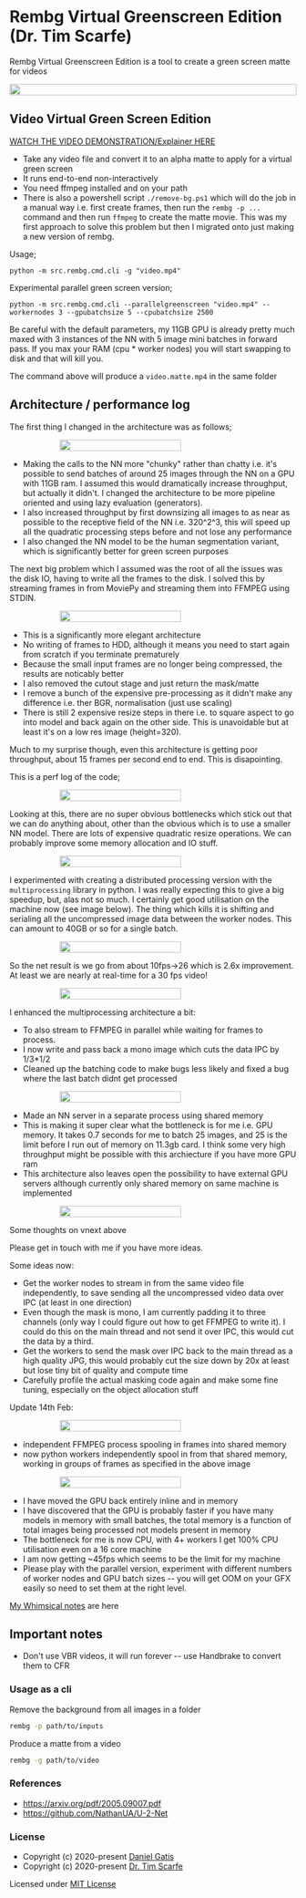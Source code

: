 # Rembg Virtual Greenscreen Edition (Dr. Tim Scarfe)


Rembg Virtual Greenscreen Edition is a tool to create a green screen matte for videos

<p style="display: flex;align-items: center;justify-content: center;">
  <img src="https://raw.githubusercontent.com/ecsplendid/rembg/master/examples/greenscreen.png" width="100%" />
</p>


## Video Virtual Green Screen Edition


[WATCH THE VIDEO DEMONSTRATION/Explainer HERE](https://share.descript.com/view/YTo9QAZU5EC)


* Take any  video file and convert it to an alpha matte to apply for a virtual green screen
* It runs end-to-end non-interactively 
* You need ffmpeg installed and on your path
* There is also a powershell script `./remove-bg.ps1` which will do the job in a manual way i.e. first create frames, then run the `rembg -p ...` command and then run ``ffmpeg`` to create the matte movie. This was my first approach to solve this problem but then I migrated onto just making a new version of rembg.  




Usage;

```
python -m src.rembg.cmd.cli -g "video.mp4"
```

Experimental parallel green screen version;

```
python -m src.rembg.cmd.cli --parallelgreenscreen "video.mp4" --workernodes 3 --gpubatchsize 5 --cpubatchsize 2500
```

Be careful with the default parameters, my 11GB GPU is already pretty much maxed with 3 instances of the NN with 5 image mini batches in forward pass. If you max your RAM (cpu * worker nodes) you will start swapping to disk and that will kill you.  


The command above will produce a `video.matte.mp4` in the same folder


## Architecture / performance log


The first thing I changed in the architecture was as follows; 



<p style="display: flex;align-items: center;justify-content: center;">
  <img src="https://raw.githubusercontent.com/ecsplendid/rembg/master/examples/Architecture%20v1.png" width="65%" />
</p>

* Making the calls to the NN more "chunky" rather than chatty i.e. it's possible to send batches of around 25 images through the NN on a GPU with 11GB ram. I assumed this would dramatically increase throughput, but actually it didn't. I changed the architecture to be more pipeline oriented and using lazy evaluation (generators). 
* I also increased throughput by first downsizing all images to as near as possible to the receptive field of the NN i.e. 320^2^3, this will speed up all the quadratic processing steps before and not lose any performance
* I also changed the NN model to be the human segmentation variant, which is significantly better for green screen purposes

The next big problem which I assumed was the root of all the issues was the disk IO, having to write all the frames to the disk. I solved this by streaming frames in from MoviePy and streaming them into FFMPEG using STDIN.

<p style="display: flex;align-items: center;justify-content: center;">
  <img src="https://raw.githubusercontent.com/ecsplendid/rembg/master/examples/Architecture%20v2.png" width="65%" />
</p>

* This is a significantly more elegant architecture
* No writing of frames to HDD, although it means you need to start again from scratch if you terminate prematurely
* Because the small input frames are no longer being compressed, the results are noticably better
* I also removed the cutout stage and just return the mask/matte
* I remove a bunch of the expensive pre-processing as it didn't make any difference i.e. ther BGR, normalisation (just use scaling)
* There is still 2 expensive resize steps in there i.e. to square aspect to go into model and back again on the other side. This is unavoidable but at least it's on a low res image (height=320).


Much to my surprise though, even this architecture is getting poor throughput, about 15 frames per second end to end. This is disapointing. 

This is a perf log of the code;

<p style="display: flex;align-items: center;justify-content: center;">
  <img src="https://raw.githubusercontent.com/ecsplendid/rembg/master/examples/perf.png" width="65%" />
</p>

Looking at this, there are no super obvious bottlenecks which stick out that we can do anything about, other than the obvious which is to use a smaller NN model. There are lots of expensive quadratic resize operations. We can probably improve some memory allocation and IO stuff. 


<p style="display: flex;align-items: center;justify-content: center;">
  <img src="https://raw.githubusercontent.com/ecsplendid/rembg/master/examples/multithreead.png" width="65%" />
</p>

I experimented with creating a distributed processing version with the `multiprocessing` library in python. I was really expecting this to give a big speedup, but, alas not so much. I certainly get good utilisation on the machine now (see image below). The thing which kills it is shifting and serialing all the uncompressed image data between the worker nodes. This can amount to 40GB or so for a single batch. 

<p style="display: flex;align-items: center;justify-content: center;">
  <img src="https://raw.githubusercontent.com/ecsplendid/rembg/master/examples/multiprocess.png" width="65%" />
</p>

So the net result is we go from about 10fps->26 which is 2.6x improvement. At least we are nearly at real-time for a 30 fps video! 


<p style="display: flex;align-items: center;justify-content: center;">
  <img src="https://raw.githubusercontent.com/ecsplendid/rembg/master/examples/multiproc_enhanced.png" width="65%" />
</p>

I enhanced the multiprocessing architecture a bit:

- To also stream to FFMPEG in parallel while waiting for frames to process. 
- I now write and pass back a mono image which cuts the data IPC by 1/3*1/2
- Cleaned up the batching code to make bugs less likely and fixed a bug where the last batch didnt get processed

<p style="display: flex;align-items: center;justify-content: center;">
  <img src="https://raw.githubusercontent.com/ecsplendid/rembg/master/examples/Arch5.png" width="65%" />
</p>

- Made an NN server in a separate process using shared memory
- This is making it super clear what the bottleneck is for me i.e. GPU memory. It takes 0.7 seconds for me to batch 25 images, and 25 is the limit before I run out of memory on 11.3gb card. I think some very high throughput might be possible with this archiecture if you have more GPU ram 
- This architecture also leaves open the possibility to have external GPU servers although currently only shared memory on same machine is implemented

<p style="display: flex;align-items: center;justify-content: center;">
  <img src="https://raw.githubusercontent.com/ecsplendid/rembg/master/examples/arch6.png" width="65%" />
</p>

Some thoughts on vnext above

Please get in touch with me if you have more ideas.  

Some ideas now: 

* Get the worker nodes to stream in from the same video file independently, to save sending all the uncompressed video data over IPC (at least in one direction)
* Even though the mask is mono, I am currently padding it to three channels (only way I could figure out how to get FFMPEG to write it). I could do this on the main thread and not send it over IPC, this would cut the data by a third. 
* Get the workers to send the mask over IPC back to the main thread as a high quality JPG, this would probably cut the size down by 20x at least but lose tiny bit of quality and compute time
* Carefully profile the actual masking code again and make some fine tuning, especially on the object allocation stuff


Update 14th Feb:

<p style="display: flex;align-items: center;justify-content: center;">
  <img src="https://raw.githubusercontent.com/ecsplendid/rembg/master/examples/batching.png" width="65%" />
</p>

- independent FFMPEG process spooling in frames into shared memory
- now python workers independently spool in from that shared memory, working in groups of frames as specified in the above image

<p style="display: flex;align-items: center;justify-content: center;">
  <img src="https://raw.githubusercontent.com/ecsplendid/rembg/master/examples/arch7.png" width="65%" />
</p>

- I have moved the GPU back entirely inline and in memory
- I have discovered that the GPU is probably faster if you have many models in memory with small batches, the total memory is a function of total images being processed not models present in memory
- The bottleneck for me is now CPU, with 4+ workers I get 100% CPU utilisation even on a 16 core machine
- I am now getting ~45fps which seems to be the limit for my machine
- Please play with the parallel version, experiment with different numbers of worker nodes and GPU batch sizes -- you will get OOM on your GFX easily so need to set them at the right level. 



 [My Whimsical notes](https://whimsical.com/ffmpeg-virtial-greenscreen-tS2T9uthKdCWhxvBAFUcy) are here

## Important notes

* Don't use VBR videos, it will run forever -- use Handbrake to convert them to CFR


### Usage as a cli


Remove the background from all images in a folder
```bash
rembg -p path/to/inputs
```

Produce a matte from a video
```bash
rembg -g path/to/video
```


### References

- https://arxiv.org/pdf/2005.09007.pdf
- https://github.com/NathanUA/U-2-Net

### License

 - Copyright (c) 2020-present [Daniel Gatis](https://github.com/danielgatis)
 - Copyright (c) 2020-present [Dr. Tim Scarfe](https://github.com/ecsplendid)

Licensed under [MIT License](./LICENSE.txt)